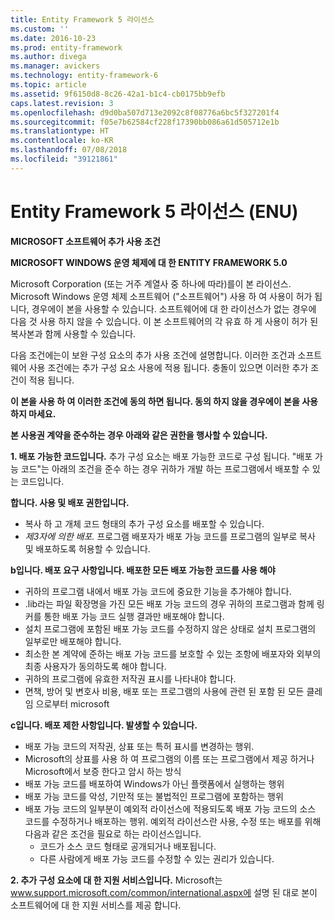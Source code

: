 ```yaml
---
title: Entity Framework 5 라이선스
ms.custom: ''
ms.date: 2016-10-23
ms.prod: entity-framework
ms.author: divega
ms.manager: avickers
ms.technology: entity-framework-6
ms.topic: article
ms.assetid: 9f6150d8-8c26-42a1-b1c4-cb0175bb9efb
caps.latest.revision: 3
ms.openlocfilehash: d9d0ba507d713e2092c8f08776a6bc5f327201f4
ms.sourcegitcommit: f05e7b62584cf228f17390bb086a61d505712e1b
ms.translationtype: HT
ms.contentlocale: ko-KR
ms.lasthandoff: 07/08/2018
ms.locfileid: "39121861"
---
```

# <a name="entity-framework-5-license-enu"></a>Entity Framework 5 라이선스 (ENU)
**MICROSOFT 소프트웨어 추가 사용 조건**

**MICROSOFT WINDOWS 운영 체제에 대 한 ENTITY FRAMEWORK 5.0**

Microsoft Corporation (또는 거주 계열사 중 하나에 따라)를이 본 라이선스. Microsoft Windows 운영 체제 소프트웨어 ("소프트웨어") 사용 하 여 사용이 허가 됩니다, 경우에이 본을 사용할 수 있습니다. 소프트웨어에 대 한 라이선스가 없는 경우에 다음 것 사용 하지 않을 수 있습니다. 이 본 소프트웨어의 각 유효 하 게 사용이 허가 된 복사본과 함께 사용할 수 있습니다.

다음 조건에는이 보완 구성 요소의 추가 사용 조건에 설명합니다. 이러한 조건과 소프트웨어 사용 조건에는 추가 구성 요소 사용에 적용 됩니다. 충돌이 있으면 이러한 추가 조건이 적용 됩니다.

**이 본을 사용 하 여 이러한 조건에 동의 하면 됩니다. 동의 하지 않을 경우에이 본을 사용 하지 마세요.**

**본 사용권 계약을 준수하는 경우 아래와 같은 권한을 행사할 수 있습니다.**

**1. 배포 가능한 코드입니다.** 추가 구성 요소는 배포 가능한 코드로 구성 됩니다. "배포 가능 코드"는 아래의 조건을 준수 하는 경우 귀하가 개발 하는 프로그램에서 배포할 수 있는 코드입니다.

**합니다. 사용 및 배포 권한입니다.**

-   복사 하 고 개체 코드 형태의 추가 구성 요소를 배포할 수 있습니다.
-   *제3자에 의한 배포.* 프로그램 배포자가 배포 가능 코드를 프로그램의 일부로 복사 및 배포하도록 허용할 수 있습니다.

**b입니다. 배포 요구 사항입니다. 배포한 모든 배포 가능한 코드를 사용 해야**

-   귀하의 프로그램 내에서 배포 가능 코드에 중요한 기능을 추가해야 합니다.
-   .lib라는 파일 확장명을 가진 모든 배포 가능 코드의 경우 귀하의 프로그램과 함께 링커를 통한 배포 가능 코드 실행 결과만 배포해야 합니다.
-   설치 프로그램에 포함된 배포 가능 코드를 수정하지 않은 상태로 설치 프로그램의 일부로만 배포해야 합니다.
-   최소한 본 계약에 준하는 배포 가능 코드를 보호할 수 있는 조항에 배포자와 외부의 최종 사용자가 동의하도록 해야 합니다.
-   귀하의 프로그램에 유효한 저작권 표시를 나타내야 합니다.
-   면책, 방어 및 변호사 비용, 배포 또는 프로그램의 사용에 관련 된 포함 된 모든 클레임 으로부터 microsoft

**c입니다. 배포 제한 사항입니다. 발생할 수 있습니다.**

-   배포 가능 코드의 저작권, 상표 또는 특허 표시를 변경하는 행위.
-   Microsoft의 상표를 사용 하 여 프로그램의 이름 또는 프로그램에서 제공 하거나 Microsoft에서 보증 한다고 암시 하는 방식
-   배포 가능 코드를 배포하여 Windows가 아닌 플랫폼에서 실행하는 행위
-   배포 가능 코드를 악성, 기만적 또는 불법적인 프로그램에 포함하는 행위
-   배포 가능 코드의 일부분이 예외적 라이선스에 적용되도록 배포 가능 코드의 소스 코드를 수정하거나 배포하는 행위. 예외적 라이선스란 사용, 수정 또는 배포를 위해 다음과 같은 조건을 필요로 하는 라이선스입니다.
    -   코드가 소스 코드 형태로 공개되거나 배포됩니다.
    -   다른 사람에게 배포 가능 코드를 수정할 수 있는 권리가 있습니다.

**2. 추가 구성 요소에 대 한 지원 서비스입니다.** Microsoft는 www.support.microsoft.com/common/international.aspx에 설명 된 대로 본이 소프트웨어에 대 한 지원 서비스를 제공 합니다.
